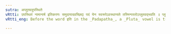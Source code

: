 ```yaml
---
sutra: अप्लुतवदुपस्थिते
vRtti: उपस्थितं नामानार्ष इतिकरणः समुदायादवच्छिद्य पदं येन स्वरूपेऽवस्थाप्यते तस्मिन्परतोऽप्लुतवद्भवति ॥ प्लुतकार्ये प्रकृतिभावं न करोति ॥
vRtti_eng: Before the word इति in the _Padapatha_, a _Pluta_ vowel is treated like an ordinary _apluta_ vowel.

---
```

